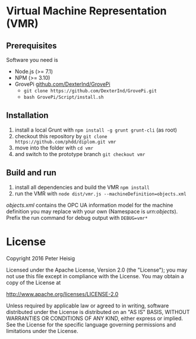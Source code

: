# Virtual Machine Representation (VMR)

## Prerequisites

Software you need is

* Node.js (>= 7.1)
* NPM (>= 3.10)
* GrovePi [github.com/DexterInd/GrovePi](https://github.com/DexterInd/GrovePi)
    - ```git clone https://github.com/DexterInd/GrovePi.git``` 
    - ```bash GrovePi/Script/install.sh```

## Installation

1. install a local Grunt with ```npm install -g grunt grunt-cli``` (as root)
2. checkout this repository by ```git clone https://github.com/phdd/diplom.git vmr```
3. move into the folder with ```cd vmr```
4. and switch to the prototype branch ```git checkout vmr```

## Build and run

1. install all dependencies and build the VMR ```npm install```
2. run the VMR with ```node dist/vmr.js --machineDefinition=objects.xml```

_objects.xml_ contains the OPC UA information model for the machine definition you may replace with your own (Namespace is _urn:objects_). Prefix the run command for debug output with ```DEBUG=vmr*```

<!--
grunt && scp objects.xml pi@192.168.2.12:/home/pi/vmr/ && scp -r dist/ pi@192.168.2.12:/home/pi/vmr/ && scp package.json pi@192.168.2.12:/home/pi/vmr/ && ssh -t pi@192.168.2.12 "NODE_ENV=production DEBUG=vmr* node vmr/dist/vmr.js --machineDefinition=objects.xml"
-->

# License

Copyright 2016 Peter Heisig 

Licensed under the Apache License, Version 2.0 (the "License");
you may not use this file except in compliance with the License.
You may obtain a copy of the License at

  http://www.apache.org/licenses/LICENSE-2.0

Unless required by applicable law or agreed to in writing, software
distributed under the License is distributed on an "AS IS" BASIS,
WITHOUT WARRANTIES OR CONDITIONS OF ANY KIND, either express or implied.
See the License for the specific language governing permissions and
limitations under the License.

<!--
```
ElectionSensor = require '../cps/PresidentSensor'

class PhysicalPresidentType

  # 1) Declare OPC UA Variables (with '$' prefix)
  $Elected_President: null

  constructor: (options) ->
    # 2) Initialize sensor with connectionIdentifier value
    #    eg., for OPC UA Model-Object President:
    #      { "candidates": [ 'Clinton', 'Trump' ] }
    @ElectionSensor = new ElectionSensor options.President.candidates
    
    # 3) Setup sensor listener
    @ElectionSensor.onDemocraticDecision = @_onDemocraticDecision
    
    # 4) Initialize variables 
    @$Elected_President = 'Obama'

  # 5) Declare OPC UA Methods (with '$' prefix)
  $Start_Elections: =>
    @ElectionSensor.askPeople()

  # 6) Implement component logic with variable assignment
  _onDemocraticDecision: (electedPresident) =>
    switch electedPresident
      when   'Trump' then @$Elected_President = 'Giant Douche'
      when 'Clinton' then @$Elected_President = 'Turd Sandwich'
                     else @$Elected_President = 'Jesus'

#noinspection JSUnresolvedVariable
module.exports = PhysicalWorldDominationType
```
-->